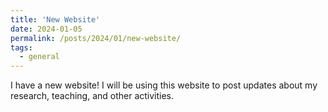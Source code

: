 ```yaml
---
title: 'New Website'
date: 2024-01-05
permalink: /posts/2024/01/new-website/
tags:
  - general
---
```


I have a new website! I will be using this website to post updates about my research, teaching, and other activities.
